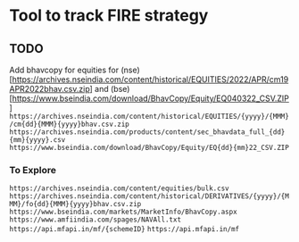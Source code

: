 # Tool to track FIRE strategy

## TODO

Add bhavcopy for equities for (nse)[https://archives.nseindia.com/content/historical/EQUITIES/2022/APR/cm19APR2022bhav.csv.zip] and (bse)[https://www.bseindia.com/download/BhavCopy/Equity/EQ040322_CSV.ZIP]
`https://archives.nseindia.com/content/historical/EQUITIES/{yyyy}/{MMM}/cm{dd}{MMM}{yyyy}bhav.csv.zip`
`https://archives.nseindia.com/products/content/sec_bhavdata_full_{dd}{mm}{yyyy}.csv`
`https://www.bseindia.com/download/BhavCopy/Equity/EQ{dd}{mm}22_CSV.ZIP`

### To Explore
`https://archives.nseindia.com/content/equities/bulk.csv`
`https://archives.nseindia.com/content/historical/DERIVATIVES/{yyyy}/{MMM}/fo{dd}{MMM}{yyyy}bhav.csv.zip`
`https://www.bseindia.com/markets/MarketInfo/BhavCopy.aspx`
`https://www.amfiindia.com/spages/NAVAll.txt`
`https://api.mfapi.in/mf/{schemeID}`
`https://api.mfapi.in/mf`
